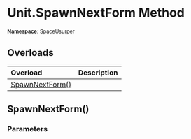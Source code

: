 # Unit.SpawnNextForm Method

<small>**Namespace**: SpaceUsurper</small>

## Overloads

<div markdown="1" class="member-table">

| Overload | Description |
| :------- | ----------- |
| [SpawnNextForm()](#) |  | 

</div>

## SpawnNextForm()
### Parameters
